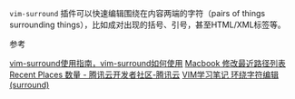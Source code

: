 `vim-surround` 插件可以快速编辑围绕在内容两端的字符（pairs of things surrounding things），比如成对出现的括号、引号，甚至HTML/XML标签等。

参考

[vim-surround使用指南，vim-surround如何使用](https://gist.github.com/wilon/ac1fc66f4a79e7b0c161c80877c75c94)
[Macbook 修改最近路径列表 Recent Places 数量 - 腾讯云开发者社区-腾讯云](https://cloud.tencent.com/developer/article/1529950?cps_key=1d358d18a7a17b4a6df8d67a62fd3d3d)
[VIM学习笔记 环绕字符编辑(surround)](http://yyq123.github.io/learn-vim/learn-vim-plugin-surround.html)
